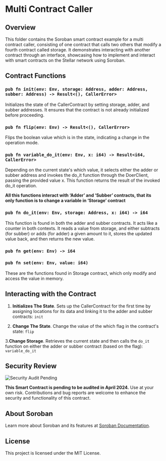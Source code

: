 # Multi Contract Caller

## Overview

This folder contains the Soroban smart contract example for a multi contract caller, consisting of one contract that calls two others that modify a fourth contract called storage. It demonstrates interacting with another contract through an interface, showcasing how to implement and interact with smart contracts on the Stellar network using Soroban.

## Contract Functions

### `pub fn init(env: Env, storage: Address, adder: Address, subber: Address) -> Result<(), CallerError>`

Initializes the state of the CallerContract by setting storage, adder, and subber addresses. It ensures that the contract is not already initialized before proceeding.

### `pub fn flip(env: Env) -> Result<(), CallerError>`

Flips the boolean value which is in the state, indicating a change in the operation mode.

### `pub fn variable_do_it(env: Env, x: i64) -> Result<i64, CallerError>`

Depending on the current state's which value, it selects either the adder or subber address and invokes the do_it function through the DoerClient, passing the provided value x. This function returns the result of the invoked do_it operation.

**All this functions interact with ‘Adder’ and ‘Subber’ contracts, that its only function is to change a variable in ‘Storage’ contract**

### `pub fn do_it(env: Env, storage: Address, x: i64) -> i64`

This function is found in both the adder and subber contracts. It acts like a counter in both contexts. It reads a value from storage, and either subtracts (for subber) or adds (for adder) a given amount to it, stores the updated value back, and then returns the new value.

### `pub fn get(env: Env) -> i64`

### `pub fn set(env: Env, value: i64)`

These are the functions found in Storage contract, which only modify and access the value in memory.

## Interacting with the Contract

1. **Initializes The State**. Sets up the CallerContract for the first time by assigning locations for its data and linking it to the adder and subber contracts: `init`

2. **Change The State**. Change the value of the which flag in the contract's state: `flip`

3.**Change Storage**. Retrieves the current state and then calls the `do_it` function on either the adder or subber contract (based on the flag): `variable_do_it`

## Security Review

![Security Audit Pending](https://example.com/security-audit-pending-banner.png)

**This Smart Contract is pending to be audited in April 2024.** Use at your own risk. Contributions and bug reports are welcome to enhance the security and functionality of this contract.

## About Soroban

Learn more about Soroban and its features at [Soroban Documentation](https://soroban.stellar.org/docs/).

## License

This project is licensed under the MIT License.


